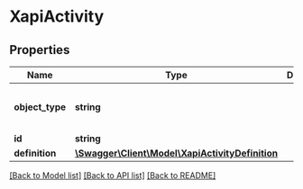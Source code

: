 # XapiActivity

## Properties
Name | Type | Description | Notes
------------ | ------------- | ------------- | -------------
**object_type** | **string** |  | [optional] [default to 'Activity']
**id** | **string** |  | 
**definition** | [**\Swagger\Client\Model\XapiActivityDefinition**](XapiActivityDefinition.md) |  | [optional] 

[[Back to Model list]](../../README.md#documentation-for-models) [[Back to API list]](../../README.md#documentation-for-api-endpoints) [[Back to README]](../../README.md)

